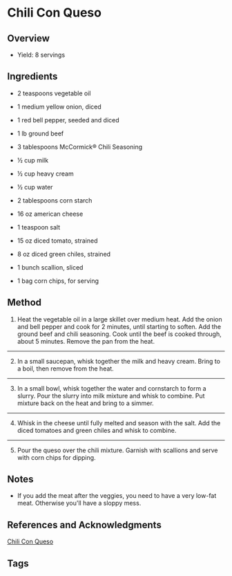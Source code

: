 # Chili Con Queso

## Overview

- Yield: 8 servings

## Ingredients

- 2 teaspoons vegetable oil

- 1 medium yellow onion, diced

- 1 red bell pepper, seeded and diced

- 1 lb ground beef

- 3 tablespoons McCormick® Chili Seasoning

- ½ cup milk

- ½ cup heavy cream

- ½ cup water

- 2 tablespoons corn starch

- 16 oz american cheese

- 1 teaspoon salt

- 15 oz diced tomato, strained

- 8 oz diced green chiles, strained

- 1 bunch scallion, sliced

- 1 bag corn chips, for serving


## Method

1. Heat the vegetable oil in a large skillet over medium heat. Add the onion and bell pepper and cook for 2 minutes, until starting to soften. Add the ground beef and chili seasoning. Cook until the beef is cooked through, about 5 minutes. Remove the pan from the heat.
---
2. In a small saucepan, whisk together the milk and heavy cream. Bring to a boil, then remove from the heat.
---
3. In a small bowl, whisk together the water and cornstarch to form a slurry. Pour the slurry into milk mixture and whisk to combine. Put mixture back on the heat and bring to a simmer.
---
4. Whisk in the cheese until fully melted and season with the salt. Add the diced tomatoes and green chiles and whisk to combine.
---
5. Pour the queso over the chili mixture. Garnish with scallions and serve with corn chips for dipping.

## Notes

- If you add the meat after the veggies, you need to have a very low-fat meat. Otherwise you'll have a sloppy mess.

## References and Acknowledgments

[Chili Con Queso](https://tasty.co/recipe/chili-con-queso)

## Tags


